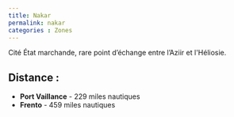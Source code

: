 ```yaml
---
title: Nakar
permalink: nakar
categories : Zones
---
```


Cité État marchande, rare point d’échange entre l’Aziir et l'Héliosie.

## Distance :
- **Port Vaillance** - 229 miles nautiques
- **Frento** - 459 miles nautiques

